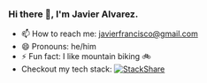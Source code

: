 ### Hi there 👋, I'm Javier Alvarez.




<!--
**javierfrancisco/javierfrancisco** is a ✨ _special_ ✨ repository because its `README.md` (this file) appears on your GitHub profile.

Here are some ideas to get you started:

- 🔭 I’m currently working on ...
- 🌱 I’m currently learning ...
- 👯 I’m looking to collaborate on ...
- 🤔 I’m looking for help with ...
- 💬 Ask me about ...
- 📫 How to reach me: ...
- 😄 Pronouns: ...
- ⚡ Fun fact: ...
-->


- 📫 How to reach me: javierfrancisco@gmail.com
- 😄 Pronouns: he/him
- ⚡ Fun fact: I like mountain biking 🚲
- Checkout my tech stack: [![StackShare](http://img.shields.io/badge/tech-stack-0690fa.svg?style=flat)](https://stackshare.io/javierfrancisco/javier-alvarez)
